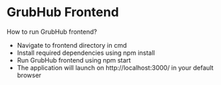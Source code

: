 # GrubHub Frontend

How to run GrubHub frontend?

- Navigate to frontend directory in cmd
- Install required dependencies using npm install
- Run GrubHub frontend using npm start
- The application will launch on http://localhost:3000/ in your default browser

